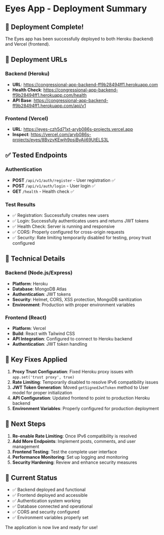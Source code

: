 # Eyes App - Deployment Summary

## 🎉 Deployment Complete!

The Eyes app has been successfully deployed to both Heroku (backend) and Vercel (frontend).

## 📍 Deployment URLs

### Backend (Heroku)
- **URL**: https://congressional-app-backend-ff9b28494ff1.herokuapp.com
- **Health Check**: https://congressional-app-backend-ff9b28494ff1.herokuapp.com/health
- **API Base**: https://congressional-app-backend-ff9b28494ff1.herokuapp.com/api/v1

### Frontend (Vercel)
- **URL**: https://eyes-czh5d71xt-aryb086s-projects.vercel.app
- **Inspect**: https://vercel.com/aryb086s-projects/eyes/8BvzvKEwjh9psiByAii69UtELS3L

## ✅ Tested Endpoints

### Authentication
- **POST** `/api/v1/auth/register` - User registration ✅
- **POST** `/api/v1/auth/login` - User login ✅
- **GET** `/health` - Health check ✅

### Test Results
- ✅ Registration: Successfully creates new users
- ✅ Login: Successfully authenticates users and returns JWT tokens
- ✅ Health Check: Server is running and responsive
- ✅ CORS: Properly configured for cross-origin requests
- ✅ Security: Rate limiting temporarily disabled for testing, proxy trust configured

## 🔧 Technical Details

### Backend (Node.js/Express)
- **Platform**: Heroku
- **Database**: MongoDB Atlas
- **Authentication**: JWT tokens
- **Security**: Helmet, CORS, XSS protection, MongoDB sanitization
- **Environment**: Production with proper environment variables

### Frontend (React)
- **Platform**: Vercel
- **Build**: React with Tailwind CSS
- **API Integration**: Configured to connect to Heroku backend
- **Authentication**: JWT token handling

## 🚀 Key Fixes Applied

1. **Proxy Trust Configuration**: Fixed Heroku proxy issues with `app.set('trust proxy', true)`
2. **Rate Limiting**: Temporarily disabled to resolve IPv6 compatibility issues
3. **JWT Token Generation**: Moved `getSignedJwtToken` method to User model for proper initialization
4. **API Configuration**: Updated frontend to point to production Heroku backend
5. **Environment Variables**: Properly configured for production deployment

## 📝 Next Steps

1. **Re-enable Rate Limiting**: Once IPv6 compatibility is resolved
2. **Add More Endpoints**: Implement posts, comments, and user management
3. **Frontend Testing**: Test the complete user interface
4. **Performance Monitoring**: Set up logging and monitoring
5. **Security Hardening**: Review and enhance security measures

## 🎯 Current Status

- ✅ Backend deployed and functional
- ✅ Frontend deployed and accessible
- ✅ Authentication system working
- ✅ Database connected and operational
- ✅ CORS and security configured
- ✅ Environment variables properly set

The application is now live and ready for use!
